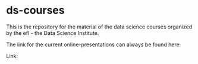 # ds-courses
This is the repository for the material of the data science courses organized by the efl - the Data Science Institute.

The link for the current online-presentations can always be found here:

Link: 
